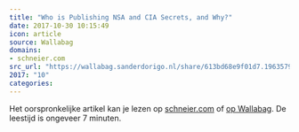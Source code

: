 ```yaml
---
title: "Who is Publishing NSA and CIA Secrets, and Why?"
date: 2017-10-30 10:15:49
icon: article
source: Wallabag
domains:
- schneier.com
src_url: "https://wallabag.sanderdorigo.nl/share/613bd68e9f01d7.19635799"
2017: "10"
categories:
---
```

Het oorspronkelijke artikel kan je lezen op [schneier.com](https://www.schneier.com/blog/archives/2017/05/who_is_publishi.html) of [op Wallabag](https://wallabag.sanderdorigo.nl/share/613bd68e9f01d7.19635799). De leestijd is ongeveer 7 minuten.